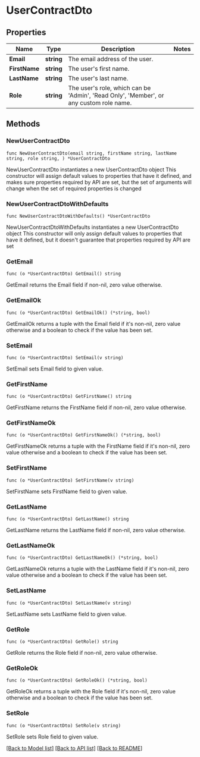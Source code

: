 # UserContractDto

## Properties

Name | Type | Description | Notes
------------ | ------------- | ------------- | -------------
**Email** | **string** | The email address of the user. | 
**FirstName** | **string** | The user&#39;s first name. | 
**LastName** | **string** | The user&#39;s last name. | 
**Role** | **string** | The user&#39;s role, which can be &#39;Admin&#39;, &#39;Read Only&#39;, &#39;Member&#39;, or any custom role name. | 

## Methods

### NewUserContractDto

`func NewUserContractDto(email string, firstName string, lastName string, role string, ) *UserContractDto`

NewUserContractDto instantiates a new UserContractDto object
This constructor will assign default values to properties that have it defined,
and makes sure properties required by API are set, but the set of arguments
will change when the set of required properties is changed

### NewUserContractDtoWithDefaults

`func NewUserContractDtoWithDefaults() *UserContractDto`

NewUserContractDtoWithDefaults instantiates a new UserContractDto object
This constructor will only assign default values to properties that have it defined,
but it doesn't guarantee that properties required by API are set

### GetEmail

`func (o *UserContractDto) GetEmail() string`

GetEmail returns the Email field if non-nil, zero value otherwise.

### GetEmailOk

`func (o *UserContractDto) GetEmailOk() (*string, bool)`

GetEmailOk returns a tuple with the Email field if it's non-nil, zero value otherwise
and a boolean to check if the value has been set.

### SetEmail

`func (o *UserContractDto) SetEmail(v string)`

SetEmail sets Email field to given value.


### GetFirstName

`func (o *UserContractDto) GetFirstName() string`

GetFirstName returns the FirstName field if non-nil, zero value otherwise.

### GetFirstNameOk

`func (o *UserContractDto) GetFirstNameOk() (*string, bool)`

GetFirstNameOk returns a tuple with the FirstName field if it's non-nil, zero value otherwise
and a boolean to check if the value has been set.

### SetFirstName

`func (o *UserContractDto) SetFirstName(v string)`

SetFirstName sets FirstName field to given value.


### GetLastName

`func (o *UserContractDto) GetLastName() string`

GetLastName returns the LastName field if non-nil, zero value otherwise.

### GetLastNameOk

`func (o *UserContractDto) GetLastNameOk() (*string, bool)`

GetLastNameOk returns a tuple with the LastName field if it's non-nil, zero value otherwise
and a boolean to check if the value has been set.

### SetLastName

`func (o *UserContractDto) SetLastName(v string)`

SetLastName sets LastName field to given value.


### GetRole

`func (o *UserContractDto) GetRole() string`

GetRole returns the Role field if non-nil, zero value otherwise.

### GetRoleOk

`func (o *UserContractDto) GetRoleOk() (*string, bool)`

GetRoleOk returns a tuple with the Role field if it's non-nil, zero value otherwise
and a boolean to check if the value has been set.

### SetRole

`func (o *UserContractDto) SetRole(v string)`

SetRole sets Role field to given value.



[[Back to Model list]](../README.md#documentation-for-models) [[Back to API list]](../README.md#documentation-for-api-endpoints) [[Back to README]](../README.md)



